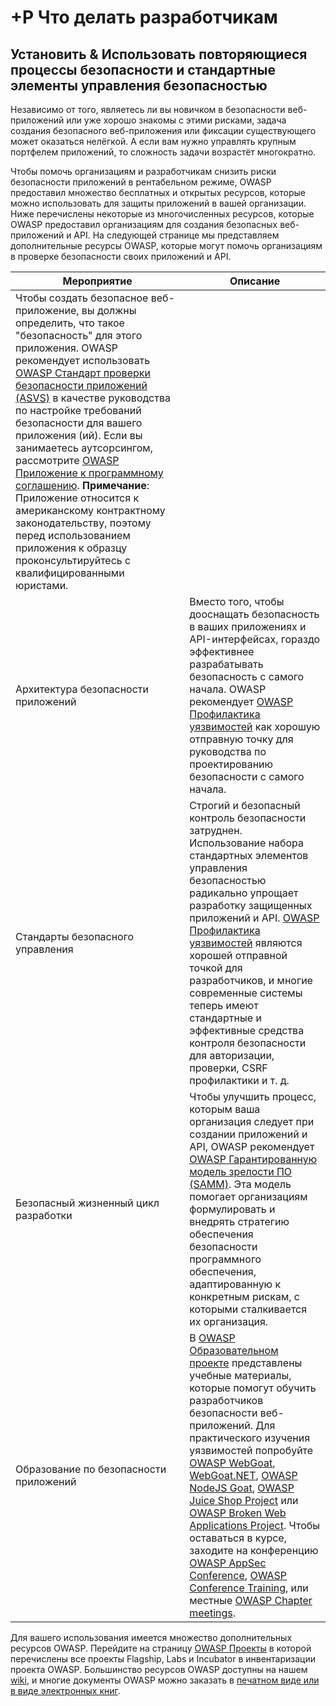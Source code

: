 # +Р Что делать разработчикам

## Установить &amp; Использовать повторяющиеся процессы безопасности и стандартные элементы управления безопасностью

Независимо от того, являетесь ли вы новичком в безопасности веб-приложений или уже хорошо знакомы с этими рисками, задача создания безопасного веб-приложения или фиксации существующего может оказаться нелёгкой. А если вам нужно управлять крупным портфелем приложений, то сложность задачи возрастёт многократно.

Чтобы помочь организациям и разработчикам снизить риски безопасности приложений в рентабельном режиме, OWASP предоставил множество бесплатных и открытых ресурсов, которые можно использовать для защиты приложений в вашей организации. Ниже перечислены некоторые из многочисленных ресурсов, которые OWASP предоставил организациям для создания безопасных веб-приложений и API. На следующей странице мы представляем дополнительные ресурсы OWASP, которые могут помочь организациям в проверке безопасности своих приложений и API.

| Мероприятие | Описание |
| --- | --- |
| Чтобы создать безопасное веб-приложение, вы должны определить, что такое "безопасность" для этого приложения. OWASP рекомендует использовать [OWASP Стандарт проверки безопасности приложений (ASVS)](https://www.owasp.org/index.php/ASVS) в качестве руководства по настройке требований безопасности для вашего приложения (ий). Если вы занимаетесь аутсорсингом, рассмотрите [OWASP Приложение к программному соглашению](https://www.owasp.org/index.php/OWASP_Secure_Software_Contract_Annex). **Примечание**: Приложение относится к американскому контрактному законодательству, поэтому перед использованием приложения к образцу проконсультируйтесь с квалифицированными юристами. |
| Архитектура безопасности приложений | Вместо того, чтобы дооснащать безопасность в ваших приложениях и API-интерфейсах, гораздо эффективнее разрабатывать безопасность с самого начала. OWASP рекомендует [OWASP Профилактика уязвимостей](https://www.owasp.org/index.php/OWASP_Cheat_Sheet_Series) как хорошую отправную точку для руководства по проектированию безопасности с самого начала. | 
| Стандарты безопасного управления | Строгий и безопасный контроль безопасности затруднен. Использование набора стандартных элементов управления безопасностью радикально упрощает разработку защищенных приложений и API. [OWASP Профилактика уязвимостей](https://www.owasp.org/index.php/OWASP_Cheat_Sheet_Series) являются хорошей отправной точкой для разработчиков, и многие современные системы теперь имеют стандартные и эффективные средства контроля безопасности для авторизации, проверки, CSRF профилактики и т. д. |
| Безопасный жизненный цикл разработки | Чтобы улучшить процесс, которым ваша организация следует при создании приложений и API, OWASP рекомендует [OWASP Гарантированную модель зрелости ПО (SAMM)](https://www.owasp.org/index.php/OWASP_SAMM_Project). Эта модель помогает организациям формулировать и внедрять стратегию обеспечения безопасности программного обеспечения, адаптированную к конкретным рискам, с которыми сталкивается их организация. |
| Образование по безопасности приложений | В [OWASP Образовательном проекте](https://www.owasp.org/index.php/Category:OWASP_Education_Project) представлены учебные материалы, которые помогут обучить разработчиков безопасности веб-приложений. Для практического изучения уязвимостей попробуйте [OWASP WebGoat](https://www.owasp.org/index.php/WebGoat), [WebGoat.NET](https://www.owasp.org/index.php/Category:OWASP_WebGoat.NET),  [OWASP NodeJS Goat](https://www.owasp.org/index.php/OWASP_Node_js_Goat_Project), [OWASP Juice Shop Project](https://www.owasp.org/index.php/OWASP_Juice_Shop_Project) или [OWASP Broken Web Applications Project](https://www.owasp.org/index.php/OWASP_Broken_Web_Applications_Project). Чтобы оставаться в курсе, заходите на конференцию [OWASP AppSec Conference](https://www.owasp.org/index.php/Category:OWASP_AppSec_Conference), [OWASP Conference Training](https://www.owasp.org/index.php/Category:OWASP_AppSec_Conference), или местные [OWASP Chapter meetings](https://www.owasp.org/index.php/Category:OWASP_Chapter). |

Для вашего использования имеется множество дополнительных ресурсов OWASP. Перейдите на страницу [OWASP Проекты](https://www.owasp.org/index.php/Projects) в которой перечислены все проекты Flagship, Labs и Incubator в инвентаризации проекта OWASP. Большинство ресурсов OWASP доступны на нашем [wiki](https://www.owasp.org/), и многие документы OWASP можно заказать в [печатном виде или в виде электронных книг](https://stores.lulu.com/owasp).
